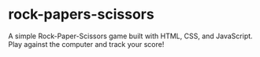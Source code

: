 # rock-papers-scissors
A simple Rock-Paper-Scissors game built with HTML, CSS, and JavaScript. Play against the computer and track your score!
